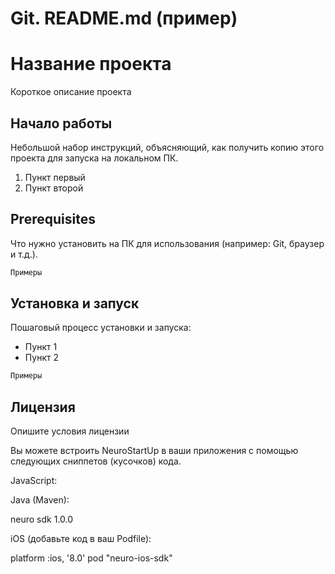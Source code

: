 # Git. README.md (пример)

# Название проекта

Короткое описание проекта

## Начало работы

Небольшой набор инструкций, объясняющий, как получить копию этого проекта для запуска на локальном ПК.
1. Пункт первый
1. Пункт второй

## Prerequisites
Что нужно установить на ПК для использования (например: Git, браузер и т.д.).

```html
Примеры
```

## Установка и запуск
Пошаговый процесс установки и запуска:
* Пункт 1
* Пункт 2

```html
Примеры
```

## Лицензия
Опишите условия лицензии


Вы можете встроить NeuroStartUp в ваши приложения с помощью следующих сниппетов (кусочков) кода.

JavaScript:

<script src="https://localhost/neuro.sdk.min.js"></script>

Java (Maven):

<dependency>
  <groupId>neuro</groupId>
  <artifactId>sdk</artifactId>
  <version>1.0.0</version>
</dependency>

iOS (добавьте код в ваш Podfile):

platform :ios, '8.0'
pod "neuro-ios-sdk"
